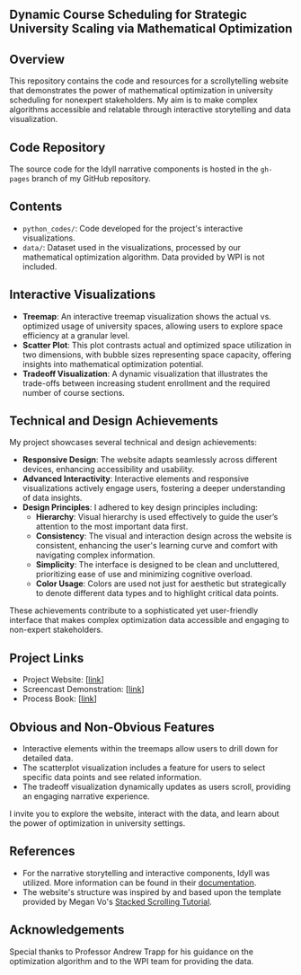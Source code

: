 ## Dynamic Course Scheduling for Strategic University Scaling via Mathematical Optimization

## Overview

This repository contains the code and resources for a scrollytelling website that demonstrates the power of mathematical optimization in university scheduling for nonexpert stakeholders. My aim is to make complex algorithms accessible and relatable through interactive storytelling and data visualization.

## Code Repository

The source code for the Idyll narrative components is hosted in the `gh-pages` branch of my GitHub repository. 

## Contents

- `python_codes/`: Code developed for the project's interactive visualizations.
- `data/`: Dataset used in the visualizations, processed by our mathematical optimization algorithm. Data provided by WPI is not included.

## Interactive Visualizations

- **Treemap**: An interactive treemap visualization shows the actual vs. optimized usage of university spaces, allowing users to explore space efficiency at a granular level.
- **Scatter Plot**: This plot contrasts actual and optimized space utilization in two dimensions, with bubble sizes representing space capacity, offering insights into mathematical optimization potential.
- **Tradeoff Visualization**: A dynamic visualization that illustrates the trade-offs between increasing student enrollment and the required number of course sections.


## Technical and Design Achievements

My project showcases several technical and design achievements:

- **Responsive Design**: The website adapts seamlessly across different devices, enhancing accessibility and usability.
- **Advanced Interactivity**: Interactive elements and responsive visualizations actively engage users, fostering a deeper understanding of data insights.
- **Design Principles**: I adhered to key design principles including:
  - **Hierarchy**: Visual hierarchy is used effectively to guide the user’s attention to the most important data first.
  - **Consistency**: The visual and interaction design across the website is consistent, enhancing the user's learning curve and comfort with navigating complex information.
  - **Simplicity**: The interface is designed to be clean and uncluttered, prioritizing ease of use and minimizing cognitive overload.
  - **Color Usage**: Colors are used not just for aesthetic but strategically to denote different data types and to highlight critical data points.

These achievements contribute to a sophisticated yet user-friendly interface that makes complex optimization data accessible and engaging to non-expert stakeholders.

## Project Links

- Project Website: [[link](https://ozgeaygul.github.io/grad-final/index.html)]
- Screencast Demonstration: [[link](https://vimeo.com/939209697/3eb265a8ca?share=copy)]
- Process Book: [[link](https://ozgeaygul.github.io/grad-final/Process_Book_OzgeAygul.pdf)]

## Obvious and Non-Obvious Features

- Interactive elements within the treemaps allow users to drill down for detailed data.
- The scatterplot visualization includes a feature for users to select specific data points and see related information.
- The tradeoff visualization dynamically updates as users scroll, providing an engaging narrative experience.

I invite you to explore the website, interact with the data, and learn about the power of optimization in university settings.
## References

- For the narrative storytelling and interactive components, Idyll was utilized. More information can be found in their [documentation](https://idyll-lang.org/docs/components).
- The website's structure was inspired by and based upon the template provided by Megan Vo's [Stacked Scrolling Tutorial](https://github.com/megan-vo/stacked-scrolling-tutorial).

## Acknowledgements

Special thanks to Professor Andrew Trapp for his guidance on the optimization algorithm and to the WPI team for providing the data.
